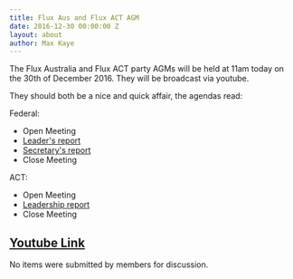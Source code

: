 ```yaml
---
title: Flux Aus and Flux ACT AGM
date: 2016-12-30 00:00:00 Z
layout: about
author: Max Kaye
---
```


The Flux Australia and Flux ACT party AGMs will be held at 11am today on the 30th of December 2016. They will be broadcast via youtube.

They should both be a nice and quick affair, the agendas read:

Federal:

* Open Meeting
* [Leader's report](https://github.com/voteflux/vote-flux-v2/raw/master/pdf/2016-leaders-report.pdf)
* [Secretary's report](https://github.com/voteflux/vote-flux-v2/raw/master/pdf/2016-secretary-report.pdf)
* Close Meeting

ACT:

* Open Meeting
* [Leadership report](https://github.com/voteflux/vote-flux-v2/raw/master/pdf/2016-act-leadership-report.pdf)
* Close Meeting

## [Youtube Link](https://www.youtube.com/watch?v=G-SNt-KIRHE)

No items were submitted by members for discussion.

